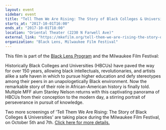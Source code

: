```yaml
---
layout: event
sidebar: event
title: "Tell Them We Are Rising: The Story of Black Colleges & Universities"
starts_at: "2017-10-01T16:00"
ends_at: "2017-10-01T18:00"
location: "Oriental Theater (2230 N Farwell Ave)"
external_link: "https://mkefilm.org/tell-them-we-are-rising-the-story-of-black-colleges-and-universities/"
organization: "Black Lens, Milwaukee Film Festival"
---
```


This film is part of the [Black Lens Program](https://mkefilm.org/black-lens-2017/) and the Milwaukee Film Festival:

Historically Black Colleges and Universities (HBCUs) have paved the way for over 150 years, allowing black intellectuals, revolutionaries, and artists alike a safe haven in which to pursue higher education and defy stereotypes among their peers in an unapologetically Black environment. Now the remarkable story of their role in African-American history is finally told. Multiple MFF alum Stanley Nelson returns with this captivating panorama of HBCUs from their conception to the modern day, a stirring portrait of perseverance in pursuit of knowledge.

Two more screenings of 'Tell Them We Are Rising: The Story of Black Colleges & Universities' are taking place during the Milwaukee Film Festival, on October 5th and 7th. [Click here for more details.](https://mkefilm.org/tell-them-we-are-rising-the-story-of-black-colleges-and-universities/)
